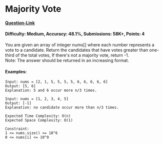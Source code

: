 # Majority Vote
#### [Question-Link](https://www.geeksforgeeks.org/problems/majority-vote/1)
#### Difficulty: Medium, Accuracy: 48.1%, Submissions: 58K+, Points: 4

You are given an array of integer nums[] where each number represents a vote to a candidate. Return the candidates that have votes greater than one-third of the total votes, If there's not a majority vote, return -1. 
<br>
Note: The answer should be returned in an increasing format.

#### Examples:
```
Input: nums = [2, 1, 5, 5, 5, 5, 6, 6, 6, 6, 6]
Output: [5, 6]
Explanation: 5 and 6 occur more n/3 times.
```
```
Input: nums = [1, 2, 3, 4, 5]
Output: [-1]
Explanation: no candidate occur more than n/3 times.
```
```
Expected Time Complexity: O(n)
Expected Space Complexity: O(1)

Constraint:
1 <= nums.size() <= 10^6
0 <= nums[i] <= 10^9
```
